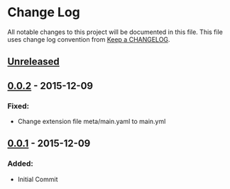 # Change Log
All notable changes to this project will be documented in this file.
This file uses change log convention from [Keep a CHANGELOG](http://keepachangelog.com).

## [Unreleased][unreleased]

## [0.0.2] - 2015-12-09

### Fixed:
- Change extension file meta/main.yaml to main.yml

## [0.0.1] - 2015-12-09

### Added:
- Initial Commit


[unreleased]: https://github.com/dgnest/ansible-role-postgresql/compare/0.0.5...HEAD
[0.0.5]: https://github.com/dgnest/ansible-role-postgresql/compare/0.0.4...0.0.5
[0.0.4]: https://github.com/dgnest/ansible-role-postgresql/compare/0.0.3...0.0.4
[0.0.3]: https://github.com/dgnest/ansible-role-postgresql/compare/0.0.2...0.0.3
[0.0.2]: https://github.com/dgnest/ansible-role-postgresql/compare/0.0.1...0.0.2
[0.0.1]: https://github.com/dgnest/ansible-role-postgresql/compare/0.0.0...0.0.1

[CHANGELOG.md]: CHANGELOG.md
[CONTRIBUTING.md]: CONTRIBUTING.md
[LICENCE.md]: LICENCE.md
[README.md]: README.md
